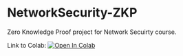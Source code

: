 # NetworkSecurity-ZKP
Zero Knowledge Proof project for Network Secuirty course.

Link to Colab: [![Open In Colab](https://colab.research.google.com/assets/colab-badge.svg)](https://colab.research.google.com/github/giu176/NetworkSecurity-ZKP/blob/main/ZKP.ipynb)
